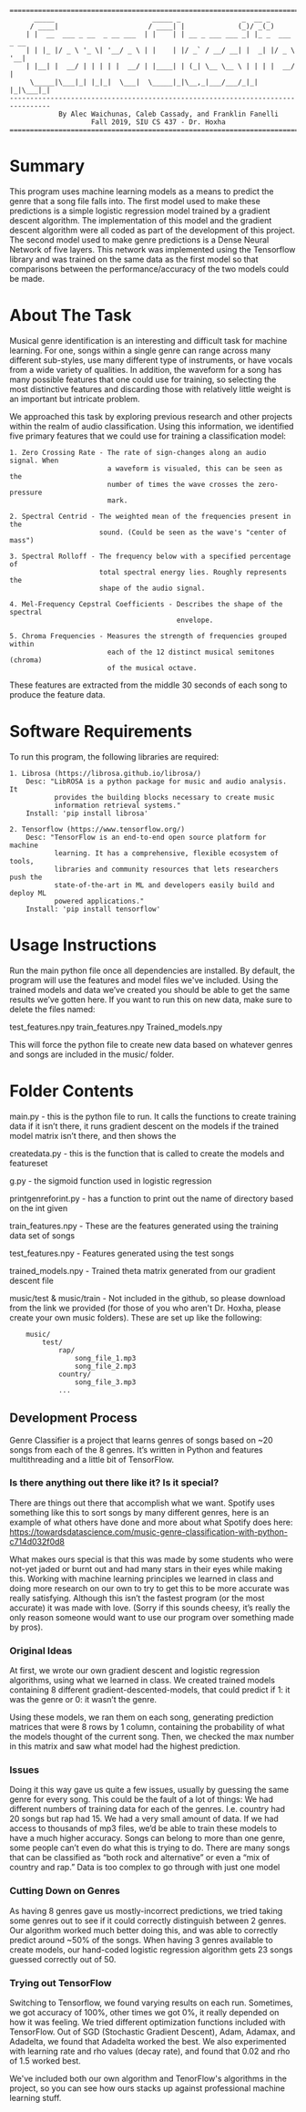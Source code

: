 ```
================================================================================
      _____                        _____ _               _  __ _           
     / ____|                      / ____| |             (_)/ _(_)          
    | |  __  ___ _ __  _ __ ___  | |    | | __ _ ___ ___ _| |_ _  ___ _ __ 
    | | |_ |/ _ \ '_ \| '__/ _ \ | |    | |/ _` / __/ __| |  _| |/ _ \ '__|
    | |__| |  __/ | | | | |  __/ | |____| | (_| \__ \__ \ | | | |  __/ |   
     \_____|\___|_| |_|_|  \___|  \_____|_|\__,_|___/___/_|_| |_|\___|_|                                             
--------------------------------------------------------------------------------
            By Alec Waichunas, Caleb Cassady, and Franklin Fanelli
                    Fall 2019, SIU CS 437 - Dr. Hoxha
================================================================================
```
# Summary

This program uses machine learning models as a means to predict the genre that
a song file falls into. 
The first model used to make these predictions is a simple logistic regression 
model trained by a gradient descent algorithm. The implementation of this model 
and the gradient descent algorithm were all coded as part of the development of 
this project.
The second model used to make genre predictions is a Dense Neural Network of
five layers. This network was implemented using the Tensorflow library and was
trained on the same data as the first model so that comparisons between the
performance/accuracy of the two models could be made.


# About The Task

Musical genre identification is an interesting and difficult task for machine
learning. For one, songs within a single genre can range across many different
sub-styles, use many different type of instruments, or have vocals from a wide
variety of qualities. In addition, the waveform for a song has many possible
features that one could use for training, so selecting the most distinctive
features and discarding those with relatively little weight is an important but
intricate problem.

We approached this task by exploring previous research and other projects within
the realm of audio classification. Using this information, we identified five
primary features that we could use for training a classification model:

    1. Zero Crossing Rate - The rate of sign-changes along an audio signal. When
                            a waveform is visualed, this can be seen as the
                            number of times the wave crosses the zero-pressure
                            mark.
            
    2. Spectral Centrid - The weighted mean of the frequencies present in the
                          sound. (Could be seen as the wave's "center of mass")

    3. Spectral Rolloff - The frequency below with a specified percentage of
                          total spectral energy lies. Roughly represents the
                          shape of the audio signal.
    
    4. Mel-Frequency Cepstral Coefficients - Describes the shape of the spectral
                                             envelope.
                                             
    5. Chroma Frequencies - Measures the strength of frequencies grouped within
                            each of the 12 distinct musical semitones (chroma)
                            of the musical octave.

These features are extracted from the middle 30 seconds of each song to produce
the feature data.


# Software Requirements

To run this program, the following libraries are required:

    1. Librosa (https://librosa.github.io/librosa/)
        Desc: "LibROSA is a python package for music and audio analysis. It 
               provides the building blocks necessary to create music 
               information retrieval systems."
        Install: 'pip install librosa'
    
    2. Tensorflow (https://www.tensorflow.org/)
        Desc: "TensorFlow is an end-to-end open source platform for machine 
               learning. It has a comprehensive, flexible ecosystem of tools, 
               libraries and community resources that lets researchers push the 
               state-of-the-art in ML and developers easily build and deploy ML 
               powered applications."
        Install: 'pip install tensorflow'


# Usage Instructions
Run the main python file once all dependencies are installed. By default, the program will use the features and model files we've included. Using the trained models and data we’ve created you should be able to get the same results we’ve gotten here. If you want to run this on new data, make sure to delete the files named: 

test_features.npy
train_features.npy
Trained_models.npy

This will force the python file to create new data based on whatever genres and songs are included in the music/ folder.

# Folder Contents
main.py - this is the python file to run. It calls the functions to create training data if it isn’t there, it runs gradient descent on the models if the trained model matrix isn’t there, and then shows the 

createdata.py - this is the function that is called to create the models and featureset

g.py - the sigmoid function used in logistic regression

printgenreforint.py - has a function to print out the name of directory based on the int given

train_features.npy - These are the features generated using the training data set of songs

test_features.npy - Features generated using the test songs

trained_models.npy - Trained theta matrix generated from our gradient descent file

music/test &
music/train - Not included in the github, so please download from the link we provided (for those of you who aren't Dr. Hoxha, please create your own music folders).
These are set up like the following:
```
    music/
        test/
            rap/
                song_file_1.mp3
                song_file_2.mp3
            country/
                song_file_3.mp3
            ...
```



## Development Process
Genre Classifier is a project that learns genres of songs based on ~20 songs from each of the 8 genres. It’s written in Python and features multithreading and a little bit of TensorFlow. 

### Is there anything out there like it? Is it special?
There are things out there that accomplish what we want. Spotify uses something like this to sort songs by many different genres, here is an example of what others have done and more about what Spotify does here: https://towardsdatascience.com/music-genre-classification-with-python-c714d032f0d8

What makes ours special is that this was made by some students who were not-yet jaded or burnt out and had many stars in their eyes while making this. Working with machine learning principles we learned in class and doing more research on our own to try to get this to be more accurate was really satisfying. Although this isn’t the fastest program (or the most accurate) it was made with love. (Sorry if this sounds cheesy, it’s really the only reason someone would want to use our program over something made by pros).

### Original Ideas
At first, we wrote our own gradient descent and logistic regression algorithms, using what we learned in class. We created trained models containing 8 different gradient-descented-models, that could predict if 1: it was the genre or 0: it wasn’t the genre.

Using these models, we ran them on each song, generating prediction matrices that were 8 rows by 1 column, containing the probability of what the models thought of the current song. Then, we checked the max number in this matrix and saw what model had the highest prediction.

### Issues
Doing it this way gave us quite a few issues, usually by guessing the same genre for every song. This could be the fault of a lot of things:
We had different numbers of training data for each of the genres. I.e. country had 20 songs but rap had 15.
We had a very small amount of data. If we had access to thousands of mp3 files, we’d be able to train these models to have a much higher accuracy.
Songs can belong to more than one genre, some people can’t even do what this is trying to do. There are many songs that can be classified as “both rock and alternative” or even a “mix of country and rap.”
Data is too complex to go through with just one model




### Cutting Down on Genres
As having 8 genres gave us mostly-incorrect predictions, we tried taking some genres out to see if it could correctly distinguish between 2 genres. Our algorithm worked much better doing this, and was able to correctly predict around ~50% of the songs.
When having 3 genres available to create models, our hand-coded logistic regression algorithm gets 23 songs guessed correctly out of 50.



### Trying out TensorFlow
Switching to Tensorflow, we found varying results on each run. Sometimes, we got accuracy of 100%, other times we got 0%, it really depended on how it was feeling. We tried different optimization functions included with TensorFlow. Out of SGD (Stochastic Gradient Descent), Adam, Adamax, and Adadelta, we found that Adadelta worked the best. We also experimented with learning rate and rho values (decay rate), and found that 0.02 and rho of 1.5 worked best.

We've included both our own algorithm and TenorFlow's algorithms in the project, so you can see how ours stacks up against professional machine learning stuff.
